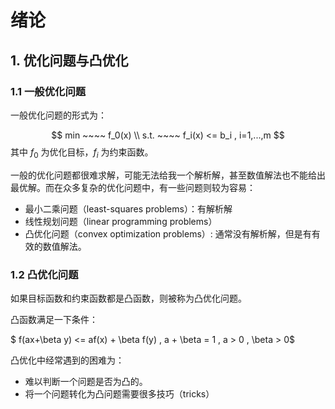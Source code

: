 # 绪论

## 1. 优化问题与凸优化

### 1.1 一般优化问题

一般优化问题的形式为：


$$
 min  ~~~~  f_0(x) \\ 
 s.t. ~~~~  f_i(x) <= b_i , i=1,...,m
$$
其中  $f_0$ 为优化目标，$f_i$ 为约束函数。

一般的优化问题都很难求解，可能无法给我一个解析解，甚至数值解法也不能给出最优解。而在众多复杂的优化问题中，有一些问题则较为容易：

- 最小二乘问题（least-squares problems）：有解析解
- 线性规划问题（linear programming problems）
- 凸优化问题（convex optimization problems）: 通常没有解析解，但是有有效的数值解法。

### 1.2 凸优化问题

如果目标函数和约束函数都是凸函数，则被称为凸优化问题。 

凸函数满足一下条件：

$ f(ax+\beta y) <= af(x) + \beta f(y) , a + \beta = 1 , a > 0 , \beta > 0$

凸优化中经常遇到的困难为：

- 难以判断一个问题是否为凸的。
- 将一个问题转化为凸问题需要很多技巧（tricks）



